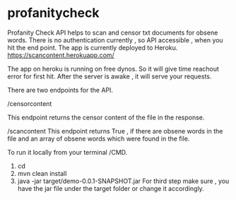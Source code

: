 # profanitycheck

Profanity Check API helps to scan and censor txt documents for obsene words. There is no authentication currently , so API accessible , when you hit the end point. The app is currently deployed to Heroku. 
https://scancontent.herokuapp.com/

The app on heroku is running on free dynos. So it will give time reachout error for first hit. After the server is awake , it will serve your requests.

There are two endpoints for the API.

/censorcontent

This endpoint returns the censor content of the file in the response.

/scancontent
This endpoint returns True , if there are obsene words in the file and an array of obsene words which were found in the file.


To run it locally from your terminal /CMD.

1) cd <directory of the project>
2)  mvn clean install
3)  java -jar target/demo-0.0.1-SNAPSHOT.jar
  For third step make sure , you have the jar file under the target folder or change it accordingly.
 


